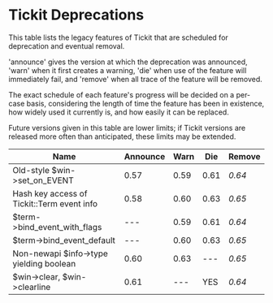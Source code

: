 # Tickit Deprecations

This table lists the legacy features of Tickit that are scheduled for deprecation and eventual removal.

'announce' gives the version at which the deprecation was announced, 'warn' when it first creates a warning, 'die' when use of the feature will immediately fail, and 'remove' when all trace of the feature will be removed.

The exact schedule of each feature's progress will be decided on a per-case basis, considering the length of time the feature has been in existence, how widely used it currently is, and how easily it can be replaced.

Future versions given in this table are lower limits; if Tickit versions are released more often than anticipated, these limits may be extended.

| Name                                        | Announce | Warn   | Die    | Remove |
|---------------------------------------------|----------|--------|--------|--------|
| Old-style $win->set_on_EVENT                | 0.57     |  0.59  |  0.61  | *0.64* |
| Hash key access of Tickit::Term event info  | 0.58     |  0.60  |  0.63  | *0.65* |
| $term->bind_event_with_flags                | ---      |  0.59  |  0.61  | *0.64* |
| $term->bind_event_default                   | ---      |  0.60  |  0.63  | *0.65* |
| Non-newapi $info->type yielding boolean     |  0.60    |  0.63  | ---    | *0.65* |
| $win->clear, $win->clearline                |  0.61    | ---    | YES    | *0.64* |

